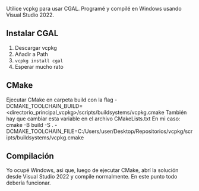 Utilice vcpkg para usar CGAL. Programé y compilé en Windows usando Visual Studio 2022.
## Instalar CGAL
1. Descargar vcpkg
2. Añadir a Path
3. ```vcpkg install cgal```
4. Esperar mucho rato

## CMake
Ejecutar CMake en carpeta build con la flag -DCMAKE_TOOLCHAIN_BUILD=<directorio_principal_vcpkg>/scripts/buildsystems/vcpkg.cmake
También hay que cambiar esta variable en el archivo CMakeLists.txt
En mi caso:
cmake -B build -S . -DCMAKE_TOOLCHAIN_FILE=C:/Users/user/Desktop/Repositorios/vcpkg/scripts/buildsystems/vcpkg.cmake

## Compilación
Yo ocupé Windows, asi que, luego de ejecutar CMake, abrí la solución desde Visual Studio 2022 y compile normalmente. En este punto todo debería funcionar.

